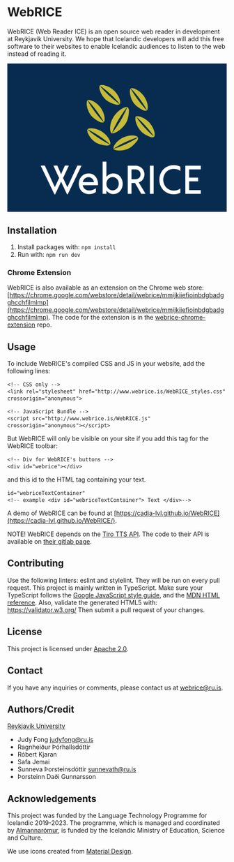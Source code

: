 # WebRICE
WebRICE (Web Reader ICE) is an open source web reader in development at
Reykjavik University. We hope that Icelandic developers will add this free
software to their websites to enable Icelandic audiences to listen to the web
instead of reading it.

<img src="build/resources/img/WebRICE_logo.png" alt="WebRICE logo" title="WebRICE grains of rice logo" align="center"/>

## Installation
1.  Install packages with: `npm install`
2.  Run with: `npm run dev`

### Chrome Extension

WebRICE is also available as an extension on the Chrome web store:
[https://chrome.google.com/webstore/detail/webrice/mmijkiiefioinbdgbadgghcchfilmlmp](https://chrome.google.com/webstore/detail/webrice/mmijkiiefioinbdgbadgghcchfilmlmp).
The code for the extension is in the
[webrice-chrome-extension](https://github.com/cadia-lvl/webrice-chrome-extension)
repo.

## Usage
To include WebRICE's compiled CSS and JS in your website, add the following lines:

```
<!-- CSS only -->
<link rel="stylesheet" href="http://www.webrice.is/WebRICE_styles.css" crossorigin="anonymous">
```

```
<!-- JavaScript Bundle -->
<script src="http://www.webrice.is/WebRICE.js" crossorigin="anonymous"></script>
```

But WebRICE will only be visible on your site if you add this tag for the WebRICE toolbar:

```
<!-- Div for WebRICE's buttons -->
<div id="webrice"></div>
```

and this id to the HTML tag containing your text.

```
id="webriceTextContainer"
<!-- example <div id="webriceTextContainer"> Text </div>-->
```

A demo of WebRICE can be found at [https://cadia-lvl.github.io/WebRICE](https://cadia-lvl.github.io/WebRICE/).

NOTE! WebRICE depends on the [Tiro TTS API](https://tts.tiro.is/). The code to their API is available on [their gitlab page](https://gitlab.com/tiro-is/tiro-tts).

## Contributing
Use the following linters: eslint and stylelint. They will be run on every pull request.
This project is mainly written in TypeScript. 
Make sure your TypeScript follows the [Google JavaScript style
guide](https://google.github.io/styleguide/jsguide.html), and the [MDN HTML
reference](https://developer.mozilla.org/en-US/docs/Web/HTML/Reference).
Also, validate the generated HTML5 with: https://validator.w3.org/
Then submit a pull request of your changes.

## License
This project is licensed under [Apache 2.0](LICENSE).

## Contact
If you have any inquiries or comments, please contact us at [webrice@ru.is](mailto:webrice@ru.is).

## Authors/Credit
[Reykjavik University](https://ru.is)
* Judy Fong [judyfong@ru.is](mailto:judyfong@ru.is)
* Ragnheiður Þórhallsdóttir
* Róbert Kjaran
* Safa Jemai
* Sunneva Þorsteinsdóttir [sunnevath@ru.is](mailto:sunnevath@ru.is)
* Þorsteinn Daði Gunnarsson

## Acknowledgements
This project was funded by the Language Technology Programme for Icelandic
2019-2023. The programme, which is managed and coordinated by
[Almannarómur](https://almannaromur.is/), is funded by the Icelandic Ministry
of Education, Science and Culture.

We use icons created from [Material Design](https://www.material.io/).

